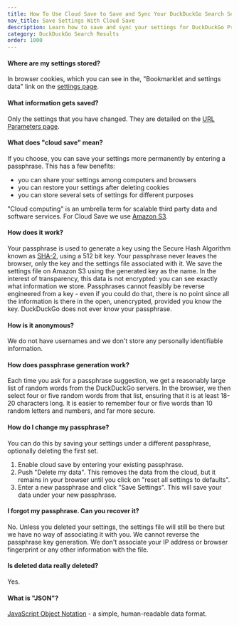 ```yaml
---
title: How To Use Cloud Save to Save and Sync Your DuckDuckGo Search Settings
nav_title: Save Settings With Cloud Save
description: Learn how to save and sync your settings for DuckDuckGo Private Search.
category: DuckDuckGo Search Results
order: 1000
---
```


<h4>Where are my settings stored?</h4>
<p>
    In browser cookies, which you can see in the, "Bookmarklet and settings data"
    link on the <a href="https://duckduckgo.com/settings">settings page</a>.
</p>

<h4>What information gets saved?</h4>
<p>
    Only the settings that you have changed. They are detailed on the
    <a href="https://duckduckgo.com/params">URL Parameters page</a>.
</p>

<h4>What does "cloud save" mean?</h4>
<p>
    If you choose, you can save your settings more permanently by entering a
    passphrase. This has a few benefits:
</p>
<ul>
    <li>you can share your settings among computers and browsers</li>
    <li>you can restore your settings after deleting cookies</li>
    <li>you can store several sets of settings for different purposes</li>
</ul>
<p>
    "Cloud computing" is an umbrella term for scalable third party data and software services. For Cloud Save we use <a href="https://aws.amazon.com/s3/">Amazon S3</a>.
</p>

<h4>How does it work?</h4>
<p>
    Your passphrase is used to generate a key using the Secure Hash Algorithm
    known as <a href="http://wikipedia.org/wiki/SHA-2">SHA-2</a>, using a 512 bit
    key. Your passphrase never leaves the browser, only the key and the settings
    file associated with it. We save the settings file on Amazon S3 using the
    generated key as the name. In the interest of transparency, this data is not
    encrypted: you can see exactly what information we store. Passphrases cannot
    feasibly be reverse engineered from a key - even if you could do that, there
    is no point since all the information is there in the open, unencrypted,
    provided you know the key. DuckDuckGo does not ever know your passphrase.
</p>

<h4>How is it anonymous?</h4>
<p>
    We do not have usernames and we don't store any personally identifiable
    information.
</p>

<h4>How does passphrase generation work?</h4>
<p>
    Each time you ask for a passphrase suggestion, we get a reasonably large list
    of random words from the DuckDuckGo servers. In the browser, we then select
    four or five random words from that list, ensuring that it is at least 18-20
    characters long. It is easier to remember four or five words than 10 random
    letters and numbers, and far more secure.
</p>

<h4>How do I change my passphrase?</h4>
<p>
    You can do this by saving your settings under a different passphrase,
    optionally deleting the first set.
</p>
<ol>
    <li>Enable cloud save by entering your existing passphrase.</li>
    <li>
        Push "Delete my data". This removes the data from the cloud, but it remains
        in your browser until you click on "reset all settings to defaults".
    </li>
    <li>
        Enter a new passphrase and click "Save Settings". This will save your data
        under your new passphrase.
    </li>
</ol>

<h4>I forgot my passphrase. Can you recover it?</h4>
<p>
    No. Unless you deleted your settings, the settings file will still be there
    but we have no way of associating it with you. We cannot reverse the
    passphrase key generation. We don't associate your IP address or browser
    fingerprint or any other information with the file.
</p>

<h4>Is deleted data really deleted?</h4>
<p>
    Yes.
</p>

<h4>What is "JSON"?</h4>
<p>
    <a href="http://json.org/">JavaScript Object Notation</a> - a simple,
    human-readable data format.
</p>
